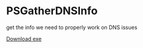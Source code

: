 # PSGatherDNSInfo
get the info we need to properly work on DNS issues

[Download exe](https://github.com/mrdatawolf/PSGatherDNSInfo/releases/download/v1.0.0/Get-DomainInfo.exe)
